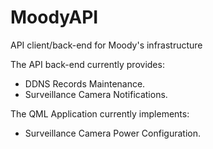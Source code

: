 # MoodyAPI

API client/back-end for Moody's infrastructure

The API back-end currently provides:

- DDNS Records Maintenance.
- Surveillance Camera Notifications.

The QML Application currently implements:

- Surveillance Camera Power Configuration.
